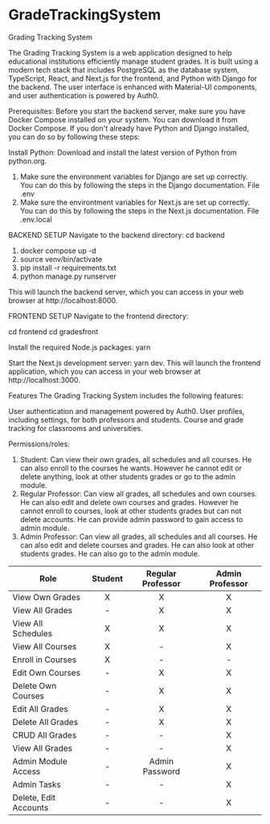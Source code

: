 # GradeTrackingSystem
Grading Tracking System

The Grading Tracking System is a web application designed to help educational institutions efficiently manage student grades. It is built using a modern tech stack that includes PostgreSQL as the database system, TypeScript, React, and Next.js for the frontend, and Python with Django for the backend. The user interface is enhanced with Material-UI components, and user authentication is powered by Auth0.

Prerequisites: 
Before you start the backend server, make sure you have Docker Compose installed on your system. You can download it from Docker Compose. If you don't already have Python and Django installed, you can do so by following these steps:

Install Python: Download and install the latest version of Python from python.org.

1. Make sure the environment variables for Django are set up correctly. You can do this by following the steps in the Django documentation. File .env
2. Make sure the environtment variables for Next.js are set up correctly. You can do this by following the steps in the Next.js documentation. File .env.local


BACKEND SETUP
Navigate to the backend directory:
cd backend

1. docker compose up -d 
2. source venv/bin/activate
3. pip install -r requirements.txt
4. python manage.py runserver

This will launch the backend server, which you can access in your web browser at http://localhost:8000.

FRONTEND SETUP
Navigate to the frontend directory:

cd frontend
cd gradesfront

Install the required Node.js packages:
yarn

Start the Next.js development server:
yarn dev.
This will launch the frontend application, which you can access in your web browser at http://localhost:3000.

Features
The Grading Tracking System includes the following features:

User authentication and management powered by Auth0.
User profiles, including settings, for both professors and students.
Course and grade tracking for classrooms and universities.

Permissions/roles:

1. Student: Can view their own grades, all schedules and all courses. He can also enroll to the courses he wants. However he cannot edit or delete anything, look at other students grades or go to the admin module.
2. Regular Professor: Can view all grades, all schedules and own courses. He can also edit and delete own courses and grades. However he cannot enroll to courses, look at other students grades but can not delete accounts. He can provide admin password to gain access to admin module.
3. Admin Professor: Can view all grades, all schedules and all courses. He can also edit and delete courses and grades. He can also look at other students grades. He can also go to the admin module.

| Role                | Student             | Regular Professor   | Admin Professor     |
|-------------------- |:-------------------:|:-------------------:|:-------------------:|
| View Own Grades     |         X           |         X           |         X           |
| View All Grades     |         -           |         X           |         X           |
| View All Schedules  |         X           |         X           |         X           |
| View All Courses    |         X           |         -           |         X           |
| Enroll in Courses   |         X           |         -           |         -           |
| Edit Own Courses    |         -           |         X           |         X           |
| Delete Own Courses  |         -           |         X           |         X           |
| Edit All Grades     |         -           |         X           |         X           |
| Delete All Grades   |         -           |         X           |         X           |
| CRUD All Grades     |     -               |         -           |         X           |
| View All Grades     |         -           |         -           |         X           |
| Admin Module Access |         -           | Admin Password      |         X           |
| Admin Tasks         |         -           |         -           |         X           |
| Delete, Edit Accounts |       -           |         -           |         X           |


